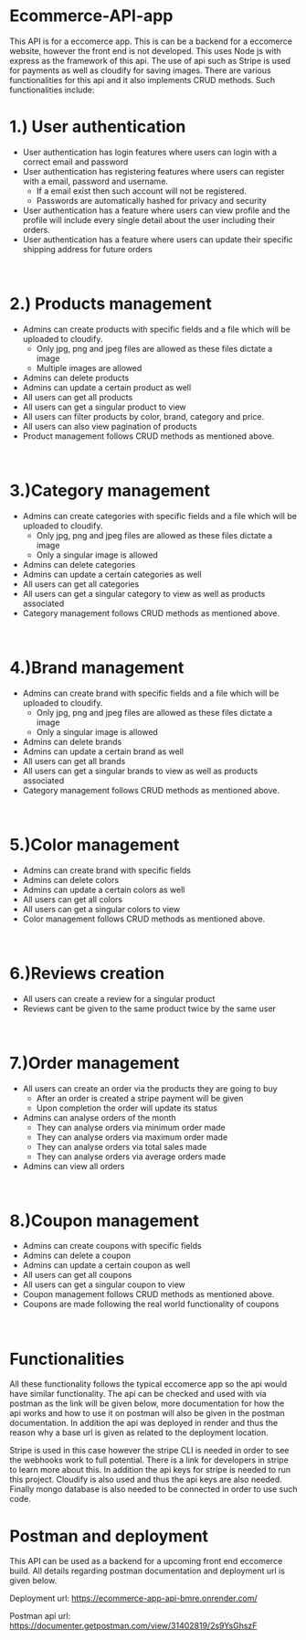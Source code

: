 # Ecommerce-API-app
This API is for a eccomerce app. This is can be a backend for a eccomerce website, however the front end is not developed. This uses Node js with express as the framework of this api. The use of api such as Stripe is used for payments as well as cloudify for saving images. There are various functionalities for this api and it also implements CRUD methods. Such functionalities include:

# 1.) User authentication
* User authentication has login features where users can login with a correct email and password<br />
* User authentication has registering features where users can register with a email, password and username.
  * If a email exist then such account will not be registered.
  * Passwords are automatically hashed for privacy and security
* User authentication has a feature where users can view profile and the profile will include every single detail about the user including their orders.
* User authentication has a feature where users can update their specific shipping address for future orders
<br />

# 2.) Products management
* Admins can create products with specific fields and a file which will be uploaded to cloudify.
  * Only jpg, png and jpeg files are allowed as these files dictate a image
  * Multiple images are allowed
* Admins can delete products
* Admins can update a certain product as well
* All users can get all products
* All users can get a singular product to view
* All users can filter products by color, brand, category and price.
* All users can also view pagination of products
* Product management follows CRUD methods as mentioned above.
<br />

# 3.)Category management
* Admins can create categories with specific fields and a file which will be uploaded to cloudify.
  * Only jpg, png and jpeg files are allowed as these files dictate a image
  * Only a singular image is allowed
* Admins can delete categories
* Admins can update a certain categories as well
* All users can get all categories
* All users can get a singular category to view as well as products associated 
* Category management follows CRUD methods as mentioned above.
<br />

# 4.)Brand management
* Admins can create brand with specific fields and a file which will be uploaded to cloudify.
  * Only jpg, png and jpeg files are allowed as these files dictate a image
  * Only a singular image is allowed
* Admins can delete brands
* Admins can update a certain brand as well
* All users can get all brands
* All users can get a singular brands to view as well as products associated 
* Category management follows CRUD methods as mentioned above.
<br />

# 5.)Color management
* Admins can create brand with specific fields
* Admins can delete colors
* Admins can update a certain colors as well
* All users can get all colors
* All users can get a singular colors to view 
* Color management follows CRUD methods as mentioned above.
<br />

# 6.)Reviews creation
* All users can create a review for a singular product
* Reviews cant be given to the same product twice by the same user
<br />

# 7.)Order management
* All users can create an order via the products they are going to buy
  * After an order is created a stripe payment will be given
  * Upon completion the order will update its status
* Admins can analyse orders of the month
  * They can analyse orders via minimum order made
  * They can analyse orders via maximum order made
  * They can analyse orders via total sales made
  * They can analyse orders via average orders made
* Admins can view all orders
<br />

# 8.)Coupon management
* Admins can create coupons with specific fields
* Admins can delete a coupon
* Admins can update a certain coupon as well
* All users can get all coupons
* All users can get a singular coupon to view
* Coupon management follows CRUD methods as mentioned above.
* Coupons are made following the real world functionality of coupons
<br />

# Functionalities

All these functionality follows the typical eccomerce app so the api would have similar functionality. The api can be checked and used with via postman as the link will be given below, more documentation for how the api works and how to use it on postman will also be given in the postman documentation. In addition the api was deployed in render and thus the reason why a base url is given as related to the deployment location. <br />

Stripe is used in this case however the stripe CLI is needed in order to see the webhooks work to full potential. There is a link for developers in stripe to learn more about this. In addition the api keys for stripe is needed to run this project. Cloudify is also used and thus the api keys are also needed. Finally mongo database is also needed to be connected in order to use such code. <br />

# Postman and deployment

This API can be used as a backend for a upcoming front end eccomerce build. All details regarding postman documentation and deployment url is given below.<br />

Deployment url: https://ecommerce-app-api-bmre.onrender.com/<br />

Postman api url: https://documenter.getpostman.com/view/31402819/2s9YsGhszF <br />

